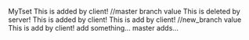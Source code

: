 MyTset
This is added by client!	//master branch value
This is deleted by server!
This is added by client!
This is add by client!		//new_branch value
This is add by client!
add something...
master adds...
